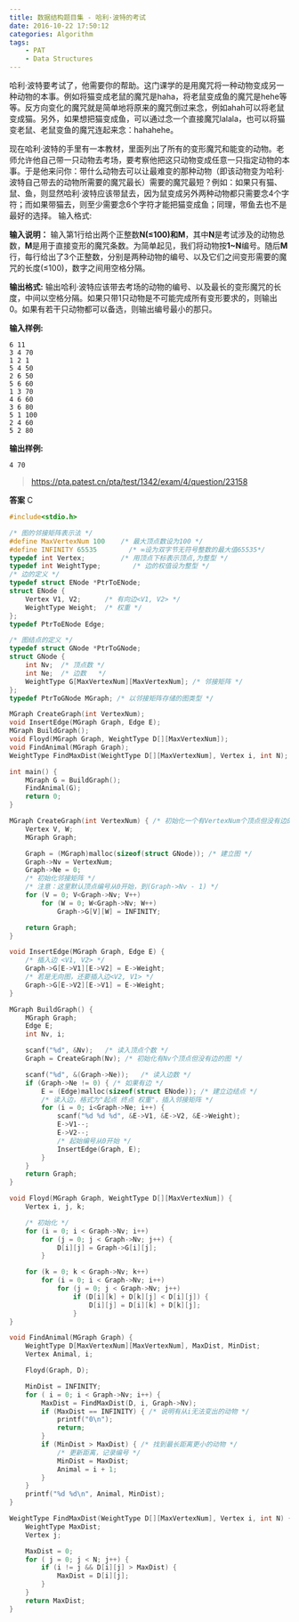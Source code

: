 ```yaml
---
title: 数据结构题目集 - 哈利·波特的考试
date: 2016-10-22 17:50:12
categories: Algorithm
tags: 
	- PAT
	- Data Structures
---
```

哈利·波特要考试了，他需要你的帮助。<!-- more -->这门课学的是用魔咒将一种动物变成另一种动物的本事。例如将猫变成老鼠的魔咒是haha，将老鼠变成鱼的魔咒是hehe等等。反方向变化的魔咒就是简单地将原来的魔咒倒过来念，例如ahah可以将老鼠变成猫。另外，如果想把猫变成鱼，可以通过念一个直接魔咒lalala，也可以将猫变老鼠、老鼠变鱼的魔咒连起来念：hahahehe。

现在哈利·波特的手里有一本教材，里面列出了所有的变形魔咒和能变的动物。老师允许他自己带一只动物去考场，要考察他把这只动物变成任意一只指定动物的本事。于是他来问你：带什么动物去可以让最难变的那种动物（即该动物变为哈利·波特自己带去的动物所需要的魔咒最长）需要的魔咒最短？例如：如果只有猫、鼠、鱼，则显然哈利·波特应该带鼠去，因为鼠变成另外两种动物都只需要念4个字符；而如果带猫去，则至少需要念6个字符才能把猫变成鱼；同理，带鱼去也不是最好的选择。
输入格式:

**输入说明：**
输入第1行给出两个正整数**N(≤100)**和**M**，其中**N**是考试涉及的动物总数，**M**是用于直接变形的魔咒条数。为简单起见，我们将动物按**1~N**编号。随后**M**行，每行给出了3个正整数，分别是两种动物的编号、以及它们之间变形需要的魔咒的长度(≤100)，数字之间用空格分隔。

**输出格式:**
输出哈利·波特应该带去考场的动物的编号、以及最长的变形魔咒的长度，中间以空格分隔。如果只带1只动物是不可能完成所有变形要求的，则输出0。如果有若干只动物都可以备选，则输出编号最小的那只。

**输入样例:**
```
6 11
3 4 70
1 2 1
5 4 50
2 6 50
5 6 60
1 3 70
4 6 60
3 6 80
5 1 100
2 4 60
5 2 80
```

**输出样例:**
```
4 70
```

> https://pta.patest.cn/pta/test/1342/exam/4/question/23158


**答案**
C
```c
#include<stdio.h>

/* 图的邻接矩阵表示法 */
#define MaxVertexNum 100    /* 最大顶点数设为100 */
#define INFINITY 65535        /* ∞设为双字节无符号整数的最大值65535*/
typedef int Vertex;         /* 用顶点下标表示顶点,为整型 */
typedef int WeightType;        /* 边的权值设为整型 */
/* 边的定义 */
typedef struct ENode *PtrToENode;
struct ENode {
	Vertex V1, V2;      /* 有向边<V1, V2> */
	WeightType Weight;  /* 权重 */
};
typedef PtrToENode Edge;

/* 图结点的定义 */
typedef struct GNode *PtrToGNode;
struct GNode {
	int Nv;  /* 顶点数 */
	int Ne;  /* 边数   */
	WeightType G[MaxVertexNum][MaxVertexNum]; /* 邻接矩阵 */
};
typedef PtrToGNode MGraph; /* 以邻接矩阵存储的图类型 */

MGraph CreateGraph(int VertexNum);
void InsertEdge(MGraph Graph, Edge E);
MGraph BuildGraph();
void Floyd(MGraph Graph, WeightType D[][MaxVertexNum]);
void FindAnimal(MGraph Graph);
WeightType FindMaxDist(WeightType D[][MaxVertexNum], Vertex i, int N);

int main() {
	MGraph G = BuildGraph();
	FindAnimal(G);
	return 0;
}

MGraph CreateGraph(int VertexNum) { /* 初始化一个有VertexNum个顶点但没有边的图 */
	Vertex V, W;
	MGraph Graph;

	Graph = (MGraph)malloc(sizeof(struct GNode)); /* 建立图 */
	Graph->Nv = VertexNum;
	Graph->Ne = 0;
	/* 初始化邻接矩阵 */
	/* 注意：这里默认顶点编号从0开始，到(Graph->Nv - 1) */
	for (V = 0; V<Graph->Nv; V++)
		for (W = 0; W<Graph->Nv; W++)
			Graph->G[V][W] = INFINITY;

	return Graph;
}

void InsertEdge(MGraph Graph, Edge E) {
	/* 插入边 <V1, V2> */
	Graph->G[E->V1][E->V2] = E->Weight;
	/* 若是无向图，还要插入边<V2, V1> */
	Graph->G[E->V2][E->V1] = E->Weight;
}

MGraph BuildGraph() {
	MGraph Graph;
	Edge E;
	int Nv, i;

	scanf("%d", &Nv);   /* 读入顶点个数 */
	Graph = CreateGraph(Nv); /* 初始化有Nv个顶点但没有边的图 */

	scanf("%d", &(Graph->Ne));   /* 读入边数 */
	if (Graph->Ne != 0) { /* 如果有边 */
		E = (Edge)malloc(sizeof(struct ENode)); /* 建立边结点 */
		/* 读入边，格式为"起点 终点 权重"，插入邻接矩阵 */
		for (i = 0; i<Graph->Ne; i++) {
			scanf("%d %d %d", &E->V1, &E->V2, &E->Weight);
			E->V1--;
			E->V2--;
			/* 起始编号从0开始 */
			InsertEdge(Graph, E);
		}
	}
	return Graph;
}

void Floyd(MGraph Graph, WeightType D[][MaxVertexNum]) {
	Vertex i, j, k;

	/* 初始化 */
	for (i = 0; i < Graph->Nv; i++)
		for (j = 0; j < Graph->Nv; j++) {
			D[i][j] = Graph->G[i][j];
		}

	for (k = 0; k < Graph->Nv; k++)
		for (i = 0; i < Graph->Nv; i++)
			for (j = 0; j < Graph->Nv; j++)
				if (D[i][k] + D[k][j] < D[i][j]) {
					D[i][j] = D[i][k] + D[k][j];
				}
}

void FindAnimal(MGraph Graph) {
	WeightType D[MaxVertexNum][MaxVertexNum], MaxDist, MinDist;
	Vertex Animal, i;

	Floyd(Graph, D);

	MinDist = INFINITY;
	for ( i = 0; i < Graph->Nv; i++) {
		MaxDist = FindMaxDist(D, i, Graph->Nv);
		if (MaxDist == INFINITY) { /* 说明有从i无法变出的动物 */
			printf("0\n");
			return;
		}
		if (MinDist > MaxDist) { /* 找到最长距离更小的动物 */
			/* 更新距离，记录编号 */
			MinDist = MaxDist;
			Animal = i + 1;
		}
	}
	printf("%d %d\n", Animal, MinDist);
}

WeightType FindMaxDist(WeightType D[][MaxVertexNum], Vertex i, int N) {
	WeightType MaxDist;
	Vertex j;

	MaxDist = 0;
	for ( j = 0; j < N; j++) {
		if (i != j && D[i][j] > MaxDist) {
			MaxDist = D[i][j];
		}
	}
	return MaxDist;
}
```